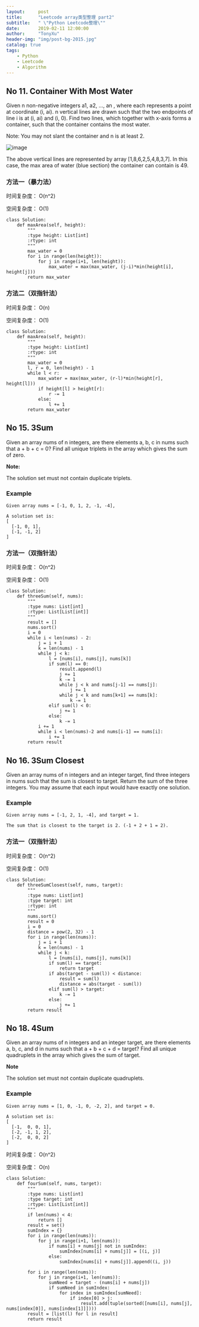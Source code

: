 ```yaml
---
layout:     post
title:      "Leetcode array类型整理 part2"
subtitle:   " \"Python Leetcode整理\""
date:       2019-02-11 12:00:00
author:     "TonyXu"
header-img: "img/post-bg-2015.jpg"
catalog: true
tags:
    - Python
    - Leetcode
    - Algorithm
---
```


## No 11. Container With Most Water

Given n non-negative integers a1, a2, ..., an , where each represents a point at coordinate (i, ai). n vertical lines are drawn such that the two endpoints of line i is at (i, ai) and (i, 0). Find two lines, which together with x-axis forms a container, such that the container contains the most water.

Note: You may not slant the container and n is at least 2.

![image](/img/in-post/post-leetcode-11.jpg)

The above vertical lines are represented by array [1,8,6,2,5,4,8,3,7]. In this case, the max area of water (blue section) the container can contain is 49.

### 方法一（暴力法）

时间复杂度： O(n^2)

空间复杂度： O(1)

```
class Solution:
    def maxArea(self, height):
        """
        :type height: List[int]
        :rtype: int
        """
        max_water = 0
        for i in range(len(height)):
            for j in range(i+1, len(height)):
                max_water = max(max_water, (j-i)*min(height[i], height[j]))
        return max_water
```

### 方法二（双指针法）

时间复杂度： O(n)

空间复杂度： O(1)

```
class Solution:
    def maxArea(self, height):
        """
        :type height: List[int]
        :rtype: int
        """
        max_water = 0
        l, r = 0, len(height) - 1
        while l < r:
            max_water = max(max_water, (r-l)*min(height[r], height[l]))
            if height[l] > height[r]:
                r -= 1
            else:
                l += 1
        return max_water
```

## No 15. 3Sum

Given an array nums of n integers, are there elements a, b, c in nums such that a + b + c = 0? Find all unique triplets in the array which gives the sum of zero.

**Note:**

The solution set must not contain duplicate triplets.

### Example

```
Given array nums = [-1, 0, 1, 2, -1, -4],

A solution set is:
[
  [-1, 0, 1],
  [-1, -1, 2]
]
```

### 方法一（双指针法）

时间复杂度： O(n^2)

空间复杂度： O(1)

```
class Solution:
    def threeSum(self, nums):
        """
        :type nums: List[int]
        :rtype: List[List[int]]
        """
        result = []
        nums.sort()
        i = 0
        while i < len(nums) - 2:
            j = i + 1
            k = len(nums) - 1
            while j < k:
                l = [nums[i], nums[j], nums[k]]
                if sum(l) == 0:
                    result.append(l)
                    j += 1
                    k -= 1
                    while j < k and nums[j-1] == nums[j]:
                        j += 1
                    while j < k and nums[k+1] == nums[k]:
                        k -= 1
                elif sum(l) < 0:
                    j += 1
                else:
                    k -= 1
            i += 1
            while i < len(nums)-2 and nums[i-1] == nums[i]:
                i += 1
        return result
```


## No 16. 3Sum Closest

Given an array nums of n integers and an integer target, find three integers in nums such that the sum is closest to target. Return the sum of the three integers. You may assume that each input would have exactly one solution.

### Example

```
Given array nums = [-1, 2, 1, -4], and target = 1.

The sum that is closest to the target is 2. (-1 + 2 + 1 = 2).
```

### 方法一（双指针法）

时间复杂度： O(n^2)

空间复杂度： O(1)

```
class Solution:
    def threeSumClosest(self, nums, target):
        """
        :type nums: List[int]
        :type target: int
        :rtype: int
        """
        nums.sort()
        result = 0
        i = 0
        distance = pow(2, 32) - 1
        for i in range(len(nums)):
            j = i + 1
            k = len(nums) - 1
            while j < k:
                l = [nums[i], nums[j], nums[k]]
                if sum(l) == target:
                    return target
                if abs(target - sum(l)) < distance:
                    result = sum(l)
                    distance = abs(target - sum(l))
                elif sum(l) > target:
                    k -= 1
                else:
                    j += 1
        return result
```

## No 18. 4Sum

Given an array nums of n integers and an integer target, are there elements a, b, c, and d in nums such that a + b + c + d = target? Find all unique quadruplets in the array which gives the sum of target.

**Note**

The solution set must not contain duplicate quadruplets.

### Example

```
Given array nums = [1, 0, -1, 0, -2, 2], and target = 0.

A solution set is:
[
  [-1,  0, 0, 1],
  [-2, -1, 1, 2],
  [-2,  0, 0, 2]
]
```
时间复杂度： O(n^2)

空间复杂度： O(n)

```
class Solution:
    def fourSum(self, nums, target):
        """
        :type nums: List[int]
        :type target: int
        :rtype: List[List[int]]
        """
        if len(nums) < 4:
            return []
        result = set()
        sumIndex = {}
        for i in range(len(nums)):
            for j in range(i+1, len(nums)):
                if nums[i] + nums[j] not in sumIndex:
                    sumIndex[nums[i] + nums[j]] = [(i, j)]
                else:
                    sumIndex[nums[i] + nums[j]].append((i, j))

        for i in range(len(nums)):
            for j in range(i+1, len(nums)):
                sumNeed = target - (nums[i] + nums[j])
                if sumNeed in sumIndex:
                    for index in sumIndex[sumNeed]:
                        if index[0] > j:
                            result.add(tuple(sorted([nums[i], nums[j], nums[index[0]], nums[index[1]]])))
        result = [list(l) for l in result]
        return result
```

